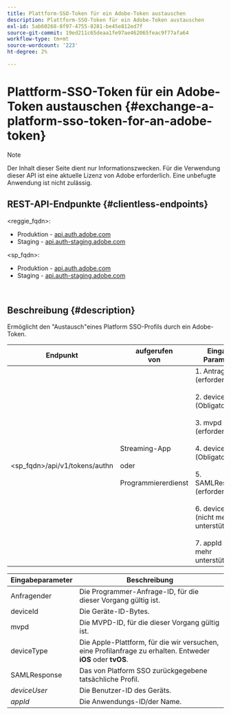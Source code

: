 ```yaml
---
title: Plattform-SSO-Token für ein Adobe-Token austauschen
description: Plattform-SSO-Token für ein Adobe-Token austauschen
exl-id: 5ab60268-8f97-4755-8281-be45e812ed7f
source-git-commit: 19ed211c65deaa1fe97ae462065feac9f77afa64
workflow-type: tm+mt
source-wordcount: '223'
ht-degree: 2%

---
```


# Plattform-SSO-Token für ein Adobe-Token austauschen {#exchange-a-platform-sso-token-for-an-adobe-token}

>[!NOTE]
>
>Der Inhalt dieser Seite dient nur Informationszwecken. Für die Verwendung dieser API ist eine aktuelle Lizenz von Adobe erforderlich. Eine unbefugte Anwendung ist nicht zulässig.

## REST-API-Endpunkte {#clientless-endpoints}

&lt;reggie_fqdn>:

* Produktion - [api.auth.adobe.com](http://api.auth.adobe.com/)
* Staging - [api.auth-staging.adobe.com](http://api.auth-staging.adobe.com/)

&lt;sp_fqdn>:

* Produktion - [api.auth.adobe.com](http://api.auth.adobe.com/)
* Staging - [api.auth-staging.adobe.com](http://api.auth-staging.adobe.com/)

</br>

## Beschreibung {#description}

Ermöglicht den &quot;Austausch&quot;eines Platform SSO-Profils durch ein Adobe-Token.

| Endpunkt | aufgerufen  </br>von | Eingabe   </br>Parameter | HTTP  </br>Methode | Reaktion | HTTP  </br>Reaktion |
| --- | --- | --- | --- | --- | --- |
| &lt;sp_fqdn>/api/v1/tokens/authn | Streaming-App</br></br>oder</br></br>Programmiererdienst | 1. Antragsteller (erforderlich)</br>    </br>2.  deviceId (Obligatorisch)</br>    </br>3.  mvpd (erforderlich)</br>    </br>4.  deviceType (Obligatorisch)</br>    </br>5.  SAMLResponse (erforderlich)</br>    </br>6.  deviceUser (nicht mehr unterstützt)</br>    </br>7.  appId (nicht mehr unterstützt) | POST | Die erfolgreiche Antwort lautet &quot;No Content&quot;(Kein Inhalt) 204 und gibt an, dass das Token erfolgreich erstellt wurde und für die Authoring-Flüsse verwendet werden kann. | 204 - Kein Inhalt   </br>400 - Ungültige Anfrage |


| Eingabeparameter | Beschreibung |
| --- | --- |
| Anfragender | Die Programmer-Anfrage-ID, für die dieser Vorgang gültig ist. |
| deviceId | Die Geräte-ID-Bytes. |
| mvpd | Die MVPD-ID, für die dieser Vorgang gültig ist. |
| deviceType | Die Apple-Plattform, für die wir versuchen, eine Profilanfrage zu erhalten.  Entweder **iOS** oder **tvOS**. |
| SAMLResponse | Das von Platform SSO zurückgegebene tatsächliche Profil. |
| _deviceUser_ | Die Benutzer-ID des Geräts. |
| _appId_ | Die Anwendungs-ID/der Name. |
